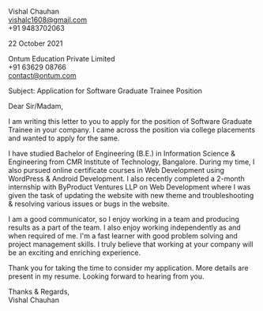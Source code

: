 Vishal Chauhan  
vishalc1608@gmail.com  
+91 9483702063
<br/>

22 October 2021
<br/>

Ontum Education Private Limited  
+91 63629 08766  
contact@ontum.com
<br/>

Subject: Application for Software Graduate Trainee Position
<br/>

Dear Sir/Madam,
<br/>

I am writing this letter to you to apply for the position of Software Graduate Trainee in your company. I came across the position via college placements and wanted to apply for the same.
<br/>

I have studied Bachelor of Engineering (B.E.) in Information Science & Engineering from CMR Institute of Technology, Bangalore. During my time, I also pursued online certificate courses in Web Development using WordPress & Android Development. I also recently completed a 2-month internship with ByProduct Ventures LLP on Web Development where I was given the task of updating the website with new theme and troubleshooting & resolving various issues or bugs in the website.
<br/>

I am a good communicator, so I enjoy working in a team and producing results as a part of the team. I also enjoy working independently as and when required of me. I'm a fast learner with good problem solving and project management skills. I truly believe that working at your company will be an exciting and enriching experience.
<br/>

Thank you for taking the time to consider my application. More details are present in my resume. Looking forward to hearing from you.
<br/>

Thanks & Regards,  
Vishal Chauhan
